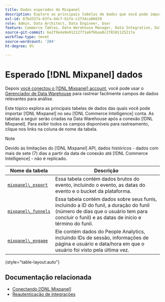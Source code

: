 ```yaml
---
title: Dados esperados do Mixpanel
description: Explore as principais tabelas de dados que você pode importar do Mixpanel para o [!DNL Commerce Intelligence] conta.
exl-id: 87bd337a-63fa-44cf-b1fe-c2f34ca86029
role: Admin, Data Architect, Data Engineer, User
feature: Commerce Tables, Data Warehouse Manager, Data Integration, Data Import/Export
source-git-commit: 6e2f9e4a9e91212771e6f6baa8c2f8101125217a
workflow-type: tm+mt
source-wordcount: '204'
ht-degree: 0%

---
```


# Esperado [!DNL Mixpanel] dados

Depois [você conectou o [!DNL Mixpanel] account](../integrations/mixpanel.md), você pode usar o [Gerenciador de Data Warehouse](../../../data-analyst/data-warehouse-mgr/tour-dwm.md) para rastrear facilmente campos de dados relevantes para análise.

Este tópico explora as principais tabelas de dados das quais você pode importar [!DNL Mixpanel] no seu [!DNL Commerce Intelligence] conta. As tabelas a seguir serão criadas na Data Warehouse após a conexão [!DNL Mixpanel]. Para exibir todos os campos disponíveis para rastreamento, clique nos links na coluna de nome da tabela.

>[!NOTE]
>
>Devido às limitações do [!DNL Mixpanel] API, dados históricos - dados com mais de sete (7) dias a partir da data de conexão até [!DNL Commerce Intelligence] - não é replicado.

| **Nome da tabela** | **Descrição** |
|-----|-----|
| [`mixpanel\_export`](https://developer.mixpanel.com/reference/raw-data-export-api#datafeed) | Essa tabela contém dados brutos do evento, incluindo o evento, as datas do evento e o bucket da plataforma. |
| [`mixpanel\_funnels`](https://developer.mixpanel.com/reference/raw-data-export-api#funnels-default) | Essa tabela contém dados sobre seus funis, incluindo a ID do funil, a duração do funil (número de dias que o usuário tem para concluir o funil) e as datas de início e término do funil. |
| [`mixpanel\_engage`](https://developer.mixpanel.com/reference/raw-data-export-api#engage-default) | Ele contém dados do People Analytics, incluindo IDs de sessão, informações de página e usuário e data/hora em que o usuário foi visto pela última vez. |

{style="table-layout:auto"}

## Documentação relacionada

* [Conectando [!DNL Mixpanel]](../integrations/mixpanel.md)
* [Reautenticação de integrações](https://experienceleague.adobe.com/docs/commerce-knowledge-base/kb/how-to/mbi-reauthenticating-integrations.html)
